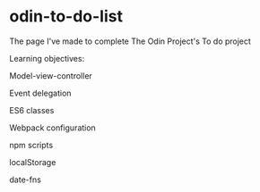# odin-to-do-list
The page I've made to complete The Odin Project's To do project


Learning objectives:

Model-view-controller

Event delegation

ES6 classes

Webpack configuration

npm scripts

localStorage

date-fns
